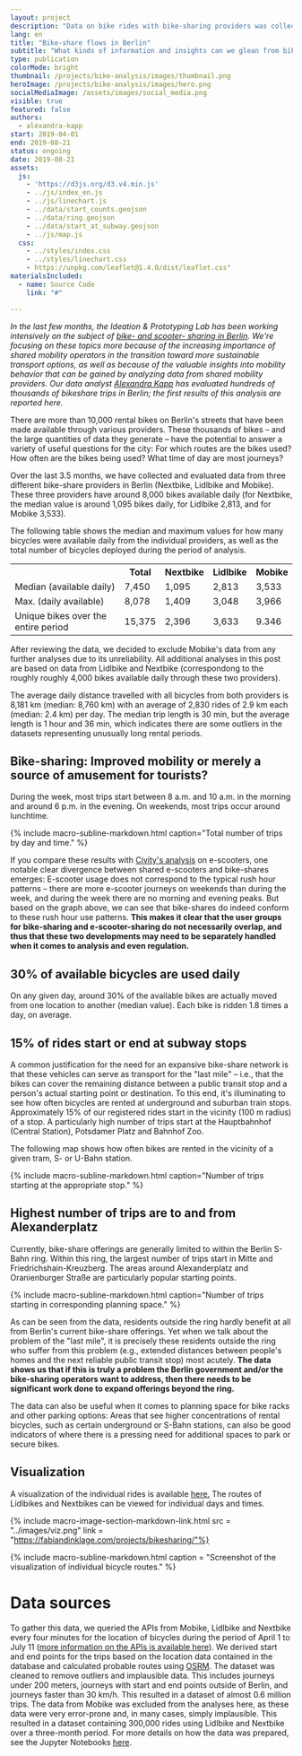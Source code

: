 ```yaml
---
layout: project
description: "Data on bike rides with bike-sharing providers was collected and evaluated for a period of 3.5 in order to draw conclusions about mobility behaviour."
lang: en
title: "Bike-share flows in Berlin"
subtitle: "What kinds of information and insights can we glean from bike-sharing data?"
type: publication
colorMode: bright
thumbnail: /projects/bike-analysis/images/thumbnail.png
heroImage: /projects/bike-analysis/images/hero.png
socialMediaImage: /assets/images/social_media.png
visible: true
featured: false
authors:
  - alexandra-kapp
start: 2019-04-01
end: 2019-08-21
status: ongoing
date: 2019-08-21
assets:
  js:
    - 'https://d3js.org/d3.v4.min.js'
    - ../js/index_en.js
    - ../js/linechart.js
    - ../data/start_counts.geojson
    - ../data/ring.geojson
    - ../data/start_at_subway.geojson
    - ../js/map.js
  css:
    - ../styles/index.css
    - ../styles/linechart.css
    - https://unpkg.com/leaflet@1.4.0/dist/leaflet.css"
materialsIncluded:
  - name: Source Code
    link: "#"

---
```

<script src="https://unpkg.com/leaflet@1.4.0/dist/leaflet.js"
integrity="sha512-QVftwZFqvtRNi0ZyCtsznlKSWOStnDORoefr1enyq5mVL4tmKB3S/EnC3rRJcxCPavG10IcrVGSmPh6Qw5lwrg=="
crossorigin=""></script>

_In the last few months, the Ideation & Prototyping Lab has been working intensively on the subject of [bike- and scooter- sharing in Berlin](https://lab.technologiestiftung-berlin.de/projects/bike-sharing/de/). We're focusing on these topics more because of the increasing importance of shared mobility operators in the transition toward more sustainable transport options, as well as because of the valuable insights into mobility behavior that can be gained by analyzing data from shared mobility providers. Our data analyst [Alexandra Kapp](https://twitter.com/lxndrkp) has evaluated hundreds of thousands of bikeshare trips in Berlin; the first results of this analysis are reported here._

There are more than 10,000 rental bikes on Berlin's streets that have been made available through various providers. These thousands of bikes – and the large quantities of data they generate – have the potential to answer a variety of useful questions for the city: For which routes are the bikes used? How often are the bikes being used? What time of day are most journeys?

Over the last 3.5 months, we have collected and evaluated data from three different bike-share providers in Berlin (Nextbike, Lidlbike and Mobike). These three providers have around 8,000 bikes available daily (for Nextbike, the median value is around 1,095 bikes daily, for Lidlbike 2,813, and for Mobike 3,533).

The following table shows the median and maximum values for how many bicycles were available daily from the individual providers, as well as the total number of bicycles deployed during the period of analysis.

<div class = 'project-text'>
<table class = 'table'> <tr> <th></th> <th>Total</th><th>Nextbike</th> <th>Lidlbike</th> <th>Mobike</th></tr>
<tr> <td>Median (available daily)</td> <td>7,450</td><td>1,095</td> <td>2,813</td> <td>3,533</td> </tr>
<tr> <td>Max. (daily available)</td> <td>8,078</td><td>1,409</td> <td>3,048</td> <td>3,966</td></tr>
<tr> <td>Unique bikes over the entire period</td> <td>15,375</td><td>2,396</td> <td>3,633</td> <td>9.346</td></tr>
</table>
</div>
After reviewing the data, we decided to exclude Mobike's data from any further analyses due to its unreliability. All additional analyses in this post are based on data from Lidlbike and Nextbike (correspondong to the roughly roughly 4,000 bikes available daily through these two providers).

The average daily distance travelled with all bicycles from both providers is 8,181 km (median: 8,760 km) with an average of 2,830 rides of 2.9 km each (median: 2.4 km) per day. The median trip length is 30 min, but the average length is 1 hour and 36 min, which indicates there are some outliers in the datasets representing unusually long rental periods. 

## Bike-sharing: Improved mobility or merely a source of amusement for tourists?
During the week, most trips start between 8 a.m. and 10 a.m. in the morning and around 6 p.m. in the evening. On weekends, most trips occur around lunchtime.

<div id= "word_count_linechart" alt="Line chart with number of written requests by year"></div>
{% include macro-subline-markdown.html caption="Total number of trips by day and time." %}
<p></p>

If you compare these results with [Civity's analysis](http://scooters.civity.de/) on e-scooters, one notable clear divergence between shared e-scooters and bike-shares emerges: E-scooter usage does not correspond to the typical rush hour patterns – there are more e-scooter journeys on weekends than during the week, and during the week there are no morning and evening peaks. But based on the graph above, we can see that bike-shares do indeed conform to these rush hour use patterns. <b>This makes it clear that the user groups for bike-sharing and e-scooter-sharing do not necessarily overlap, and thus that these two developments may need to be separately handled when it comes to analysis and even regulation.</b>

## 30% of available bicycles are used daily
On any given day, around 30% of the available bikes are actually moved from one location to another (median value). Each bike is ridden 1.8 times a day, on average.

## 15% of rides start or end at subway stops
A common justification for the need for an expansive bike-share network is that these vehicles can serve as transport for the "last mile" – i.e., that the bikes can cover the remaining distance between a public transit stop and a person's actual starting point or destination. To this end, it's illuminating to see how often bicycles are rented at underground and suburban train stops.
Approximately 15% of our registered rides start in the vicinity (100 m radius) of a stop. A particularly high number of trips start at the Hauptbahnhof (Central Station), Potsdamer Platz and Bahnhof Zoo.

The following map shows how often bikes are rented in the vicinity of a given tram, S- or U-Bahn station.

<div class="map" id= "mapvbb" alt=""></div>
{% include macro-subline-markdown.html caption="Number of trips starting at the appropriate stop." %}
<p></p>

## Highest number of trips are to and from Alexanderplatz
Currently, bike-share offerings are generally limited to within the Berlin S-Bahn ring. Within this ring, the largest number of trips start in Mitte and Friedrichshain-Kreuzberg. The areas around Alexanderplatz and Oranienburger Straße are particularly popular starting points.

<div class= "map" id= "map" alt=""></div>
{% include macro-subline-markdown.html caption="Number of trips starting in corresponding planning space." %}
<p></p>

As can be seen from the data, residents outside the ring hardly benefit at all from Berlin's current bike-share offerings. Yet when we talk about the problem of the "last mile", it is precisely these residents outside the ring who suffer from this problem (e.g., extended distances between people's homes and the next reliable public transit stop) most acutely. <b>The data shows us that if this is truly a problem the Berlin government and/or the bike-sharing operators want to address, then there needs to be significant work done to expand offerings beyond the ring.</b>

The data can also be useful when it comes to planning space for bike racks and other parking options: Areas that see higher concentrations of rental bicycles, such as certain underground or S-Bahn stations, can also be good indicators of where there is a pressing need for additional spaces to park or secure bikes.

## Visualization
A visualization of the individual rides is available [here.](https://fabiandinklage.com/projects/bikesharing/) The routes of Lidlbikes and Nextbikes can be viewed for individual days and times.

{% include macro-image-section-markdown-link.html src = "../images/viz.png" link = "https://fabiandinklage.com/projects/bikesharing/"%}

{% include macro-subline-markdown.html caption = "Screenshot of the visualization of individual bicycle routes." %}

# Data sources
To gather this data, we queried the APIs from Mobike, Lidlbike and Nextbike every four minutes for the location of bicycles during the period of April 1 to July 11 ([more information on the APIs is available here](https://lab.technologiestiftung-berlin.de/projects/bike-sharing/de/)). We derived start and end points for the trips based on the location data contained in the database and calculated probable routes using [OSRM](http://project-osrm.org/). The dataset was cleaned to remove outliers and implausible data. This includes journeys under 200 meters, journeys with start and end points outside of Berlin, and journeys faster than 30 km/h. This resulted in a dataset of almost 0.6 million trips. The data from Mobike was excluded from the analyses here, as these data were very error-prone and, in many cases, simply implausible. This resulted in a dataset containing 300,000 rides using Lidlbike and Nextbike over a three-month period. For more details on how the data was prepared, see the Jupyter Notebooks [here](https://github.com/technologiestiftung/bike-sharing/blob/master/README.md).

